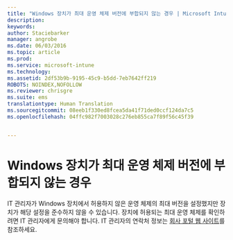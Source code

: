 ```yaml
---
title: "Windows 장치가 최대 운영 체제 버전에 부합되지 않는 경우 | Microsoft Intune"
description: 
keywords: 
author: Staciebarker
manager: angrobe
ms.date: 06/03/2016
ms.topic: article
ms.prod: 
ms.service: microsoft-intune
ms.technology: 
ms.assetid: 2df53b9b-9195-45c9-b5dd-7eb7642ff219
ROBOTS: NOINDEX,NOFOLLOW
ms.reviewer: chrisgre
ms.suite: ems
translationtype: Human Translation
ms.sourcegitcommit: 08eeb1f330ed8fcea5da41f71ded0ccf124da7c5
ms.openlocfilehash: 04ffc982f7003028c276eb855ca7f89f56c45f39


---
```



# Windows 장치가 최대 운영 체제 버전에 부합되지 않는 경우

IT 관리자가 Windows 장치에서 허용하지 않은 운영 체제의 최대 버전을 설정했지만 장치가 해당 설정을 준수하지 않을 수 있습니다. 장치에 허용되는 최대 운영 체제를 확인하려면 IT 관리자에게 문의해야 합니다. IT 관리자의 연락처 정보는 [회사 포털 웹 사이트](http://portal.manage.microsoft.com)를 참조하세요.




<!--HONumber=Aug16_HO5-->


